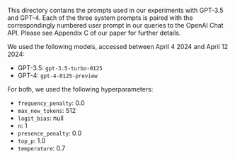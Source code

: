 This directory contains the prompts used in our experiments with GPT-3.5 and GPT-4. Each of the three system prompts is paired with the correspondingly numbered user prompt in our queries to the OpenAI Chat API. Please see Appendix C of our paper for further details.

We used the following models, accessed between April 4 2024 and April 12 2024:

- GPT-3.5: `gpt-3.5-turbo-0125`
- GPT-4: `gpt-4-0125-preview`

For both, we used the following hyperparameters:

- `frequency_penalty`: 0.0
- `max_new_tokens`: 512
- `logit_bias`: null
- `n`: 1
- `presence_penalty`: 0.0
- `top_p`: 1.0
- `temperature`: 0.7
